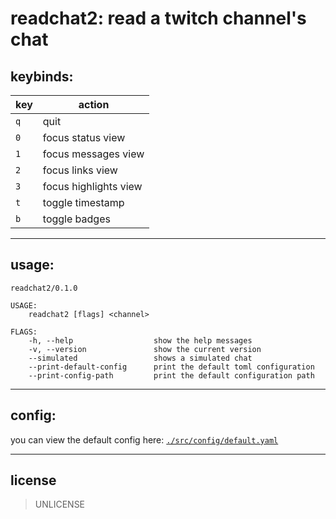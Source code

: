 # readchat2: read a twitch channel's chat

## keybinds:

| key | action                |
| --- | --------------------- |
| `q` | quit                  |
| `0` | focus status view     |
| `1` | focus messages view   |
| `2` | focus links view      |
| `3` | focus highlights view |
| `t` | toggle timestamp      |
| `b` | toggle badges         |

---

## usage:

```
readchat2/0.1.0

USAGE:
    readchat2 [flags] <channel>

FLAGS:
    -h, --help                  show the help messages
    -v, --version               show the current version
    --simulated                 shows a simulated chat
    --print-default-config      print the default toml configuration
    --print-config-path         print the default configuration path

```

---

## config:

you can view the default config here: [`./src/config/default.yaml`]()

---

## license

> UNLICENSE
